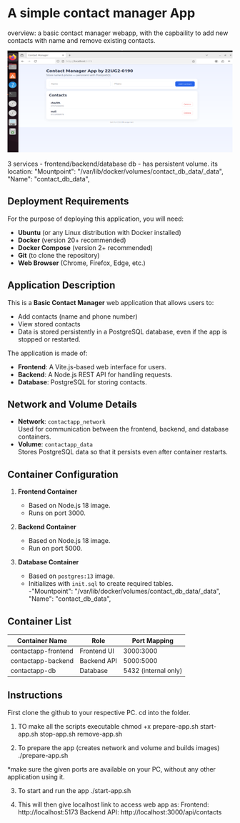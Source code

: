 # A simple contact manager App

overview: a basic contact manager webapp, with the capbaility
to add new contacts with name and remove existing contacts.

![Frontend Screenshot](frontend/Frontendimg.png)

3 services - frontend/backend/database
db - has persistent volume. 
its location:
"Mountpoint": "/var/lib/docker/volumes/contact_db_data/_data",
        "Name": "contact_db_data",

## Deployment Requirements
For the purpose of deploying this application, you will need:
- **Ubuntu** (or any Linux distribution with Docker installed)
- **Docker** (version 20+ recommended)
- **Docker Compose** (version 2+ recommended)
- **Git** (to clone the repository)
- **Web Browser** (Chrome, Firefox, Edge, etc.)

## Application Description
This is a **Basic Contact Manager** web application that allows users to:
- Add contacts (name and phone number)
- View stored contacts
- Data is stored persistently in a PostgreSQL database, even if the app is stopped or restarted.

The application is made of:
- **Frontend**: A Vite.js-based web interface for users.
- **Backend**: A Node.js REST API for handling requests.
- **Database**: PostgreSQL for storing contacts.

## Network and Volume Details
- **Network**: `contactapp_network`  
  Used for communication between the frontend, backend, and database containers.
- **Volume**: `contactapp_data`  
  Stores PostgreSQL data so that it persists even after container restarts.

## Container Configuration
1. **Frontend Container**  
   - Based on Node.js 18 image.  
   - Runs on port 3000.  

2. **Backend Container**  
   - Based on Node.js 18 image.  
   - Run on port 5000. 

3. **Database Container**  
   - Based on `postgres:13` image.  
   - Initializes with `init.sql` to create required tables.  
   -"Mountpoint": "/var/lib/docker/volumes/contact_db_data/_data",
        "Name": "contact_db_data",

## Container List
| Container Name            | Role            | Port Mapping        |
|---------------------------|-----------------|---------------------|
| contactapp-frontend       | Frontend UI     | 3000:3000           |
| contactapp-backend        | Backend API     | 5000:5000           |
| contactapp-db             | Database        | 5432 (internal only)|

## Instructions

First clone the github to your respective PC.
cd into the folder.

1. TO make all the scripts executable
chmod +x prepare-app.sh start-app.sh stop-app.sh remove-app.sh 

2. To prepare the app (creates network and volume and builds images)
./prepare-app.sh

*make sure the given ports are available on your PC, without any other application using it. 

3. To start and run the app
./start-app.sh

4. This will then give localhost link to access web app as:
Frontend: http://localhost:5173
Backend API: http://localhost:3000/api/contacts



